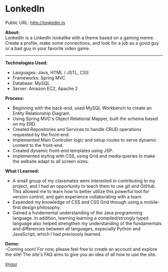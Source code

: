 # LonkedIn
Public URL: http://lonkedin.in</br>

<strong>About:</strong></br>
LonkedIn is a LinkedIn lookalike with a theme based on a gaming meme. Create a profile, make some connections, and look for a job as a good guy or a bad guy in your favorite video game.</br>
<hr>
<strong>Technologies Used:</strong></br>
<ul>
  <li> Languages: Java, HTML / JSTL, CSS
  <li> Frameworks: Spring MVC
  <li> Database: MySQL
  <li> Server: Amazon EC2, Apache 2
 </ul>

<strong>Process:</strong></br>
<ul>
  <li> Beginning with the back-end, used MySQL Workbench to create an Entity Relationship Diagram.</br>
  <li> Using Spring MVC's Object Relational Mapper, built the schema based on my ERD.</br>
  <li> Created Repositories and Services to handle CRUD operations requested by the front-end.</br>
  <li> Implemented Main Controller logic and setup routes to serve dynamic content to the front-end.</br>
  <li> Created dynamic front-end templates using JSP.</br>
  <li> Implemented styling with CSS, using Grid and media queries to make the website adapt to all screen sizes.</br>
</ul>

<strong>What I Learned:</strong></br>
<ul>
  <li> A small group of my classmates were interested in contributing to my project, and I had an opportunity to teach them to use git and GitHub. This allowed me to learn how to better utilize this powerful tool for version control, and gain experience collaborating with a team.</br>
  <li> Expanded my knowledge of CSS and CSS Grid through using a mobile-first design philosophy.</br>
  <li> Gained a fundemental understanding of the Java programming language. In addition, learning learning a compiled/strongly typed language also helped strengthen my understanding of the fundamentals and differences between all languages, especially Python and JavaScript, which I had previously learned.</br>
</ul>

<strong>Demo:</strong></br>
-Coming soon! For now, please feel free to create an account and explore the site! The site's FAQ aims to give you an idea of all how to use the site.</br>

[Imgur](https://imgur.com/nuFE8gH)
